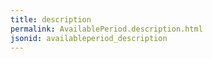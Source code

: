 ```yaml
---
title: description
permalink: AvailablePeriod.description.html
jsonid: availableperiod_description
---
```

